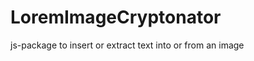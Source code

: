 LoremImageCryptonator
=====================

js-package to insert or extract text into or from an image

